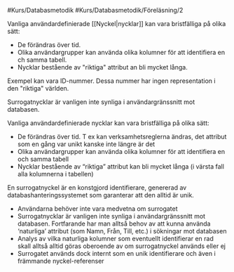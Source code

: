 #Kurs/Databasmetodik #Kurs/Databasmetodik/Föreläsning/2 

Vanliga användardefinierade [[Nyckel|nycklar]] kan vara bristfälliga på olika sätt:
- De förändras över tid.
- Olika användargrupper kan använda olika kolumner för att identifiera en ch samma tabell.
- Nycklar bestående av "riktiga" attribut an bli mycket långa.

Exempel kan vara ID-nummer. Dessa nummer har ingen representation i den "riktiga" världen. 

Surrogatnycklar är vanligen inte synliga i användargränssnitt mot databasen. 




Vanliga användardefinierade nycklar kan vara bristfälliga  på olika sätt:
- De förändras över tid. T ex kan verksamhetsreglerna ändras, det attribut som en gång var unikt kanske inte längre är det 
- Olika användargrupper kan använda olika kolumner för att identifiera en och samma tabell  
- Nycklar bestående av “riktiga” attribut kan bli mycket långa (i värsta fall alla kolumnerna i tabellen)

En surrogatnyckel är en konstgjord identifierare, genererad av databashanteringssystemet som garanterar att den alltid är unik.  


- Användarna behöver inte vara medvetna om  surrogatet  
- Surrogatnycklar är vanligen inte synliga i användargränssnitt mot databasen. Fortfarande har man alltså behov av att kunna använda ‘naturliga’ attribut (som Namn, Från, Till, etc.) i sökningar mot databasen  
- Analys av vilka naturliga kolumner som eventuellt identifierar en rad skall alltså alltid göras oberoende av om surrogatnyckel används eller ej  
- Surrogatet används dock internt som en unik identifierare och även i främmande nyckel-referenser